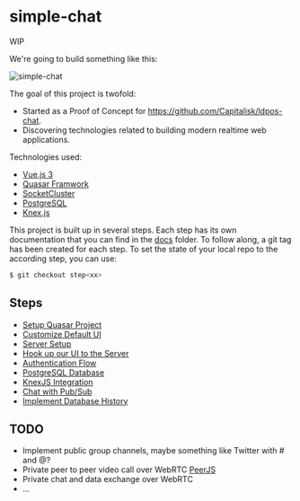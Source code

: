 # simple-chat

WIP

We're going to build something like this:

![simple-chat](doc/assets/simple-chat640.apng)

The goal of this project is twofold:

* Started as a Proof of Concept for <https://github.com/Capitalisk/ldpos-chat>.
* Discovering technologies related to building modern realtime web applications.

Technologies used:

* [Vue.js 3](https://v3.vuejs.org/)
* [Quasar Framwork](https://quasar.dev/)
* [SocketCluster](https://socketcluster.io/)
* [PostgreSQL](https://www.postgresql.org/)
* [Knex.js](https://knexjs.org/)

This project is built up in several steps. Each step has its own documentation that you can find in the [docs](https://github.com/johancoppens/simple-chat/tree/master/doc) folder. To follow along, a git tag has been created for each step. To set the state of your local repo to the according step, you can use:

```bash
$ git checkout step<xx>
```

## Steps

* [Setup Quasar Project](doc/step01.md)
* [Customize Default UI](doc/step02.md)
* [Server Setup](doc/step03.md)
* [Hook up our UI to the Server](doc/step04.md)
* [Authentication Flow](doc/step05.md)
* [PostgreSQL Database](doc/step06.md)
* [KnexJS Integration](doc/step07.md)
* [Chat with Pub/Sub](doc/step08.md)
* [Implement Database History](doc/step09.md)

## TODO

* Implement public group channels, maybe something like Twitter with # and @?
* Private peer to peer video call over WebRTC [PeerJS](https://peerjs.com/)
* Private chat and data exchange over WebRTC
* ...
